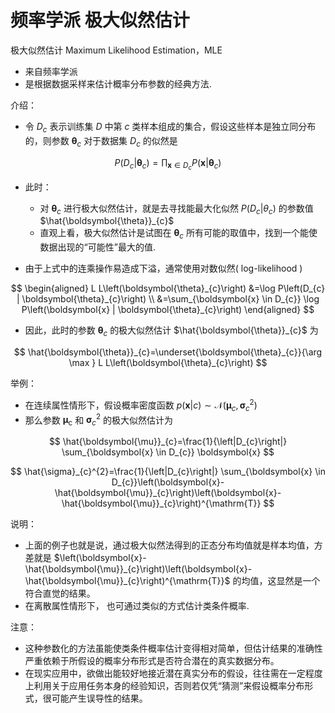 # 频率学派 极大似然估计

极大似然估计 Maximum Likelihood Estimation，MLE

- 来自频率学派
- 是根据数据采样来估计概率分布参数的经典方法.

介绍：

- 令 $D_c$ 表示训练集 $D$ 中第 $c$ 类样本组成的集合，假设这些样本是独立同分布的，则参数 $\boldsymbol{\theta}_{c}$ 对于数据集 $D_c$ 的似然是

$$
P\left(D_{c} | \boldsymbol{\theta}_{c}\right)=\prod_{\boldsymbol{x} \in D_{c}} P\left(\boldsymbol{x} | \boldsymbol{\theta}_{c}\right)
$$

- 此时：
  - 对 $\boldsymbol{\theta}_{c}$ 进行极大似然估计，就是去寻找能最大化似然 $P(D_c|\theta_c)$ 的参数值 $\hat{\boldsymbol{\theta}}_{c}$
  - 直观上看，极大似然估计是试图在 $\boldsymbol{\theta}_{c}$ 所有可能的取值中，找到一个能使数据出现的“可能性”最大的值.

- 由于上式中的连乘操作易造成下溢，通常使用对数似然( log-likelihood )

$$
\begin{aligned} L L\left(\boldsymbol{\theta}_{c}\right) &=\log P\left(D_{c} | \boldsymbol{\theta}_{c}\right) \\ &=\sum_{\boldsymbol{x} \in D_{c}} \log P\left(\boldsymbol{x} | \boldsymbol{\theta}_{c}\right) \end{aligned}
$$

- 因此，此时的参数 $\boldsymbol{\theta}_{c}$ 的极大似然估计 $\hat{\boldsymbol{\theta}}_{c}$ 为

$$
\hat{\boldsymbol{\theta}}_{c}=\underset{\boldsymbol{\theta}_{c}}{\arg \max } L L\left(\boldsymbol{\theta}_{c}\right)
$$

举例：

- 在连续属性情形下，假设概率密度函数 $p(\boldsymbol{x} | c) \sim \mathcal{N}\left(\boldsymbol{\mu}_{c}, \boldsymbol{\sigma}_{c}^{2}\right)$
- 那么参数  $\boldsymbol{\mu}_{\mathrm{c}}$ 和 $\boldsymbol{\sigma}_{c}^{2}$ 的极大似然估计为

$$
\hat{\boldsymbol{\mu}}_{c}=\frac{1}{\left|D_{c}\right|} \sum_{\boldsymbol{x} \in D_{c}} \boldsymbol{x}
$$

$$
\hat{\sigma}_{c}^{2}=\frac{1}{\left|D_{c}\right|} \sum_{\boldsymbol{x} \in D_{c}}\left(\boldsymbol{x}-\hat{\boldsymbol{\mu}}_{c}\right)\left(\boldsymbol{x}-\hat{\boldsymbol{\mu}}_{c}\right)^{\mathrm{T}}
$$

说明：

- 上面的例子也就是说，通过极大似然法得到的正态分布均值就是样本均值，方差就是 $\left(\boldsymbol{x}-\hat{\boldsymbol{\mu}}_{c}\right)\left(\boldsymbol{x}-\hat{\boldsymbol{\mu}}_{c}\right)^{\mathrm{T}}$ 的均值，这显然是一个符合直觉的结果。
- 在离散属性情形下， 也可通过类似的方式估计类条件概率.

注意：

- 这种参数化的方法虽能使类条件概率估计变得相对简单，但估计结果的准确性严重依赖于所假设的概率分布形式是否符合潜在的真实数据分布。
- 在现实应用中，欲做出能较好地接近潜在真实分布的假设，往往需在一定程度上利用关于应用任务本身的经验知识，否则若仅凭“猜测”来假设概率分布形式，很可能产生误导性的结果。


